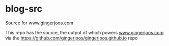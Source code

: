 # blog-src
Source for www.gingerjoos.com

This repo has the source, the output of which powers www.gingerjoos.com via the https://github.com/gingerjoos/gingerjoos.github.io repo
